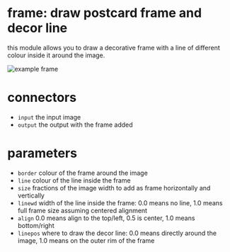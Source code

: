 # frame: draw postcard frame and decor line

this module allows you to draw a decorative frame with a line of different colour inside it
around the image.

![example frame](frame.jpg)

# connectors

* `input` the input image
* `output` the output with the frame added

# parameters

* `border` colour of the frame around the image
* `line` colour of the line inside the frame
* `size` fractions of the image width to add as frame horizontally and vertically 
* `linewd` width of the line inside the frame: 0.0 means no line, 1.0 means full frame size assuming centered alignment
* `align` 0.0 means align to the top/left, 0.5 is center, 1.0 means bottom/right
* `linepos` where to draw the decor line: 0.0 means directly around the image, 1.0 means on the outer rim of the frame
